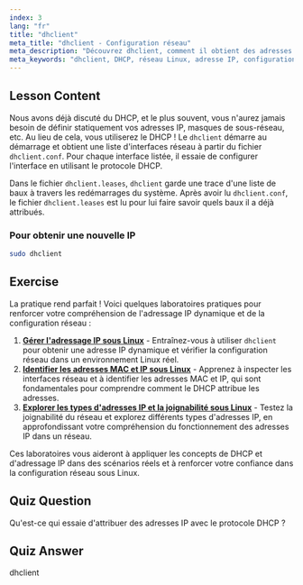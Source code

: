 ```yaml
---
index: 3
lang: "fr"
title: "dhclient"
meta_title: "dhclient - Configuration réseau"
meta_description: "Découvrez dhclient, comment il obtient des adresses IP en utilisant DHCP et gère les baux réseau. Comprenez les fichiers dhclient.conf et dhclient.leases. Guide pour débutants Linux."
meta_keywords: "dhclient, DHCP, réseau Linux, adresse IP, configuration réseau, tutoriel Linux, guide du débutant"
---
```


## Lesson Content

Nous avons déjà discuté du DHCP, et le plus souvent, vous n'aurez jamais besoin de définir statiquement vos adresses IP, masques de sous-réseau, etc. Au lieu de cela, vous utiliserez le DHCP ! Le `dhclient` démarre au démarrage et obtient une liste d'interfaces réseau à partir du fichier `dhclient.conf`. Pour chaque interface listée, il essaie de configurer l'interface en utilisant le protocole DHCP.

Dans le fichier `dhclient.leases`, `dhclient` garde une trace d'une liste de baux à travers les redémarrages du système. Après avoir lu `dhclient.conf`, le fichier `dhclient.leases` est lu pour lui faire savoir quels baux il a déjà attribués.

### Pour obtenir une nouvelle IP

```bash
sudo dhclient
```

## Exercise

La pratique rend parfait ! Voici quelques laboratoires pratiques pour renforcer votre compréhension de l'adressage IP dynamique et de la configuration réseau :

1. **[Gérer l'adressage IP sous Linux](https://labex.io/fr/labs/comptia-manage-ip-addressing-in-linux-592736)** - Entraînez-vous à utiliser `dhclient` pour obtenir une adresse IP dynamique et vérifier la configuration réseau dans un environnement Linux réel.
2. **[Identifier les adresses MAC et IP sous Linux](https://labex.io/fr/labs/comptia-identify-mac-and-ip-addresses-in-linux-592731)** - Apprenez à inspecter les interfaces réseau et à identifier les adresses MAC et IP, qui sont fondamentales pour comprendre comment le DHCP attribue les adresses.
3. **[Explorer les types d'adresses IP et la joignabilité sous Linux](https://labex.io/fr/labs/comptia-explore-ip-address-types-and-reachability-in-linux-592780)** - Testez la joignabilité du réseau et explorez différents types d'adresses IP, en approfondissant votre compréhension du fonctionnement des adresses IP dans un réseau.

Ces laboratoires vous aideront à appliquer les concepts de DHCP et d'adressage IP dans des scénarios réels et à renforcer votre confiance dans la configuration réseau sous Linux.

## Quiz Question

Qu'est-ce qui essaie d'attribuer des adresses IP avec le protocole DHCP ?

## Quiz Answer

dhclient
